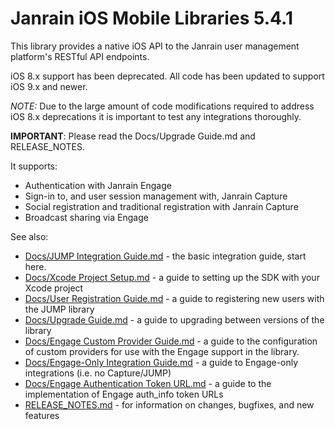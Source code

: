 # Janrain iOS Mobile Libraries 5.4.1

This library provides a native iOS API to the Janrain user management platform's RESTful API endpoints.

iOS 8.x support has been deprecated. All code has been updated to support iOS 9.x and newer.

*NOTE:* Due to the large amount of code modifications required to address iOS 8.x deprecations it is important to test any integrations thoroughly.


**IMPORTANT**: Please read the Docs/Upgrade Guide.md and RELEASE_NOTES.

It supports:

 * Authentication with Janrain Engage
 * Sign-in to, and user session management with, Janrain Capture
 * Social registration and traditional registration with Janrain Capture
 * Broadcast sharing via Engage

See also:

 * [Docs/JUMP Integration Guide.md](Docs/JUMP%20Integration%20Guide.md) - the basic integration guide, start here.
 * [Docs/Xcode Project Setup.md](Docs/Xcode%20Project%20Setup.md) - a guide to setting up the SDK with your Xcode project
 * [Docs/User Registration Guide.md](Docs/User%20Registration%20Guide.md) - a guide to registering new users with the JUMP library
 * [Docs/Upgrade Guide.md](Docs/Upgrade%20Guide.md) - a guide to upgrading between versions of the library
 * [Docs/Engage Custom Provider Guide.md](Docs/Engage%20Custom%20Provider%20Guide.md) - a guide to the configuration of custom providers for use with the
   Engage support in the library.
 * [Docs/Engage-Only Integration Guide.md](Docs/Engage-Only%20Integration%20Guide.md) - a guide to Engage-only integrations (i.e. no Capture/JUMP)
 * [Docs/Engage Authentication Token URL.md](Docs/Engage%20Authentication%20Token%20URL.md) - a guide to the implementation of Engage auth_info token URLs
 * [RELEASE_NOTES.md](RELEASE_NOTES.md) - for information on changes, bugfixes, and new features
